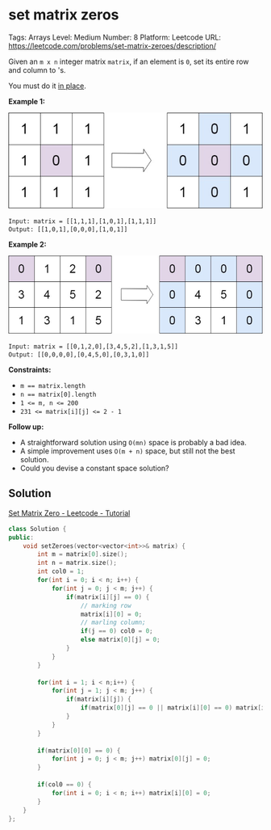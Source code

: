 # set matrix zeros

Tags: Arrays
Level: Medium
Number: 8
Platform: Leetcode
URL: https://leetcode.com/problems/set-matrix-zeroes/description/

Given an `m x n` integer matrix `matrix`, if an element is `0`, set its entire row and column to 's.

You must do it [in place](https://en.wikipedia.org/wiki/In-place_algorithm).

**Example 1:**

![set%20matrix%20zeros%20f6cc9143a638413c87d7b7a8998e1bac/mat1.jpg](set%20matrix%20zeros%20f6cc9143a638413c87d7b7a8998e1bac/mat1.jpg)

```
Input: matrix = [[1,1,1],[1,0,1],[1,1,1]]
Output: [[1,0,1],[0,0,0],[1,0,1]]

```

**Example 2:**

![set%20matrix%20zeros%20f6cc9143a638413c87d7b7a8998e1bac/mat2.jpg](set%20matrix%20zeros%20f6cc9143a638413c87d7b7a8998e1bac/mat2.jpg)

```
Input: matrix = [[0,1,2,0],[3,4,5,2],[1,3,1,5]]
Output: [[0,0,0,0],[0,4,5,0],[0,3,1,0]]

```

**Constraints:**

- `m == matrix.length`
- `n == matrix[0].length`
- `1 <= m, n <= 200`
- `231 <= matrix[i][j] <= 2 - 1`

**Follow up:**

- A straightforward solution using `O(mn)` space is probably a bad idea.
- A simple improvement uses `O(m + n)` space, but still not the best solution.
- Could you devise a constant space solution?

## Solution

[Set Matrix Zero - Leetcode - Tutorial](https://takeuforward.org/data-structure/set-matrix-zero/)

```cpp
class Solution {
public:
    void setZeroes(vector<vector<int>>& matrix) {
        int m = matrix[0].size();
        int n = matrix.size();
        int col0 = 1;
        for(int i = 0; i < n; i++) {
            for(int j = 0; j < m; j++) {
                if(matrix[i][j] == 0) {
                    // marking row
                    matrix[i][0] = 0;
                    // marling column;
                    if(j == 0) col0 = 0;
                    else matrix[0][j] = 0;
                }
            }
        }

        for(int i = 1; i < n;i++) {
            for(int j = 1; j < m; j++) {
                if(matrix[i][j]) {
                    if(matrix[0][j] == 0 || matrix[i][0] == 0) matrix[i][j] = 0;
                }
            }
        }

        if(matrix[0][0] == 0) {
            for(int j = 0; j < m; j++) matrix[0][j] = 0;
        }

        if(col0 == 0) {
            for(int i = 0; i < n; i++) matrix[i][0] = 0;
        }
    }
};
```
